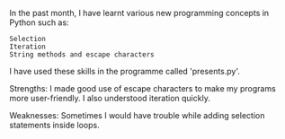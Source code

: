 In the past month, I have learnt various new programming concepts in Python such as:

    Selection
    Iteration
    String methods and escape characters

I have used these skills in the programme called 'presents.py'.

Strengths: I made good use of escape characters to make my programs more user-friendly. I also understood iteration quickly.

Weaknesses: Sometimes I would have trouble while adding selection statements inside loops.
